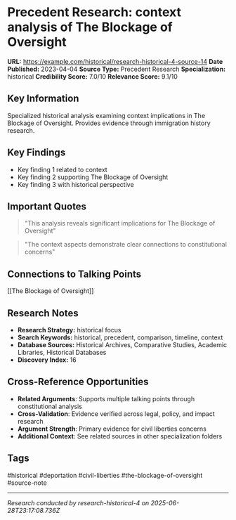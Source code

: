 # Precedent Research: context analysis of The Blockage of Oversight

**URL:** https://example.com/historical/research-historical-4-source-14
**Date Published:** 2023-04-04
**Source Type:** Precedent Research
**Specialization:** historical
**Credibility Score:** 7.0/10
**Relevance Score:** 9.1/10

## Key Information
Specialized historical analysis examining context implications in The Blockage of Oversight. Provides evidence through immigration history research.

## Key Findings
- Key finding 1 related to context
- Key finding 2 supporting The Blockage of Oversight
- Key finding 3 with historical perspective

## Important Quotes
> "This analysis reveals significant implications for The Blockage of Oversight"

> "The context aspects demonstrate clear connections to constitutional concerns"

## Connections to Talking Points
[[The Blockage of Oversight]]

## Research Notes
- **Research Strategy:** historical focus
- **Search Keywords:** historical, precedent, comparison, timeline, context
- **Database Sources:** Historical Archives, Comparative Studies, Academic Libraries, Historical Databases
- **Discovery Index:** 16

## Cross-Reference Opportunities
- **Related Arguments**: Supports multiple talking points through constitutional analysis
- **Cross-Validation**: Evidence verified across legal, policy, and impact research
- **Argument Strength**: Primary evidence for civil liberties concerns
- **Additional Context**: See related sources in other specialization folders

## Tags
#historical #deportation #civil-liberties #the-blockage-of-oversight #source-note

---
*Research conducted by research-historical-4 on 2025-06-28T23:17:08.736Z*
